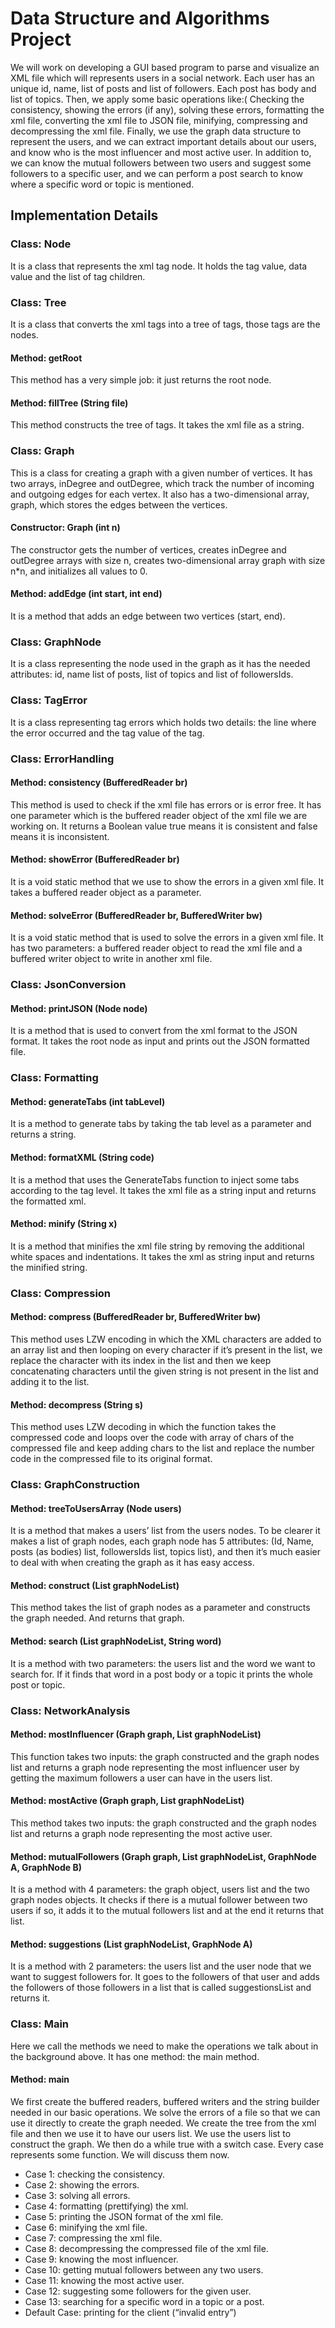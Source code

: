 # Data Structure and Algorithms Project

We will work on developing a GUI based program to parse and visualize an XML file which will represents users in a social network. Each user has an unique id, name, list of posts and list of followers. Each post has body and list of topics. Then, we apply some basic operations like:( Checking the consistency, showing the errors (if any), solving these errors, formatting the xml file, converting the xml file to JSON file, minifying, compressing and decompressing the xml file. Finally, we use the graph data structure to represent the users, and we can extract important details about our users, and know who is the most influencer and most active user. In addition to, we can know the mutual followers between two users and suggest some followers to a specific user, and we can perform a post search to know where a specific word or topic is mentioned.

## Implementation Details
### Class: Node
It is a class that represents the xml tag node. It holds the tag value, data value and the list of tag children.
###	Class: Tree
It is a class that converts the xml tags into a tree of tags, those tags are the nodes.
####	Method: getRoot
This method has a very simple job: it just returns the root node.
####	Method: fillTree (String file)
This method constructs the tree of tags. It takes the xml file as a string.
###	Class: Graph
This is a class for creating a graph with a given number of vertices. It has two arrays, inDegree and outDegree, which track the number of incoming and outgoing edges for each vertex. It also has a two-dimensional array, graph, which stores the edges between the vertices.
####	Constructor: Graph (int n)
The constructor gets the number of vertices, creates inDegree and outDegree arrays with size n, creates two-dimensional array graph with size n*n, and initializes all values to 0.
####	Method: addEdge (int start, int end)
It is a method that adds an edge between two vertices (start, end).
###	Class: GraphNode
It is a class representing the node used in the graph as it has the needed attributes: id, name list of posts, list of topics and list of followersIds.
###	Class: TagError
It is a class representing tag errors which holds two details: the line where the error occurred and the tag value of the tag.
###	Class: ErrorHandling
####	Method: consistency (BufferedReader br)
This method is used to check if the xml file has errors or is error free. It has one parameter which is the buffered reader object of the xml file we are working on. It returns a Boolean value true means it is consistent and false means it is inconsistent.
####	Method: showError (BufferedReader br)
It is a void static method that we use to show the errors in a given xml file. It takes a buffered reader object as a parameter.
####	Method: solveError (BufferedReader br, BufferedWriter bw)
It is a void static method that is used to solve the errors in a given xml file. It has two parameters: a buffered reader object to read the xml file and a buffered writer object to write in another xml file.
###	Class: JsonConversion
####	Method: printJSON (Node node)
It is a method that is used to convert from the xml format to the JSON format. It takes the root node as input and prints out the JSON formatted file.
###	Class: Formatting
####	Method: generateTabs (int tabLevel)
It is a method to generate tabs by taking the tab level as a parameter and returns a string.
####	Method: formatXML (String code)
It is a method that uses the GenerateTabs function to inject some tabs according to the tag level. It takes the xml file as a string input and returns the formatted xml.
####	Method: minify (String x)
It is a method that minifies the xml file string by removing the additional white spaces and indentations. It takes the xml as string input and returns the minified string.
###	Class: Compression
####	Method: compress (BufferedReader br, BufferedWriter bw)
This method uses LZW encoding in which the XML characters are added to an array list and then looping on every character if it’s present in the list, we replace the character with its index in the list and then we keep concatenating characters until the given string is not present in the list and adding it to the list.
####	Method: decompress (String s)
This method uses LZW decoding in which the function takes the compressed code and loops over the code with array of chars of the compressed file and keep adding chars to the list and replace the number code in the compressed file to its original format.
###	Class: GraphConstruction
####	Method: treeToUsersArray (Node users)
It is a method that makes a users’ list from the users nodes. To be clearer it makes a list of graph nodes, each graph node has 5 attributes: (Id, Name, posts (as bodies) list, followersIds list, topics list), and then it’s much easier to deal with when creating the graph as it has easy access.
####	Method: construct (List<GraphNode> graphNodeList)
This method takes the list of graph nodes as a parameter and constructs the graph needed. And returns that graph.
####	Method: search (List<GraphNode> graphNodeList, String word)
It is a method with two parameters: the users list and the word we want to search for. If it finds that word in a post body or a topic it prints the whole post or topic.
###	Class: NetworkAnalysis
####	Method: mostInfluencer (Graph graph, List<GraphNode> graphNodeList)
This function takes two inputs: the graph constructed and the graph nodes list and returns a graph node representing the most influencer user by getting the maximum followers a user can have in the users list.
####	Method: mostActive (Graph graph, List<GraphNode> graphNodeList)
This method takes two inputs: the graph constructed and the graph nodes list and returns a graph node representing the most active user.
####	Method: mutualFollowers (Graph graph, List<GraphNode> graphNodeList, GraphNode A, GraphNode B)
It is a method with 4 parameters: the graph object, users list and the two graph nodes objects. It checks if there is a mutual follower between two users if so, it adds it to the mutual followers list and at the end it returns that list.
####	Method: suggestions (List<GraphNode> graphNodeList, GraphNode A)
It is a method with 2 parameters: the users list and the user node that we want to suggest followers for. It goes to the followers of that user and adds the followers of those followers in a list that is called suggestionsList and returns it.
###	Class: Main
Here we call the methods we need to make the operations we talk about in the background above. It has one method: the main method.
####	Method: main
We first create the buffered readers, buffered writers and the string builder needed in our basic operations. We solve the errors of a file so that we can use it directly to create the graph needed. We create the tree from the xml file and then we use it to have our users list. We use the users list to construct the graph. We then do a while true with a switch case. Every case represents some function. We will discuss them now.
* Case 1: checking the consistency.
* Case 2: showing the errors.
* Case 3: solving all errors.
* Case 4: formatting (prettifying) the xml.
* Case 5: printing the JSON format of the xml file.
* Case 6: minifying the xml file.
* Case 7: compressing the xml file.
* Case 8: decompressing the compressed file of the xml file.
* Case 9: knowing the most influencer.
* Case 10: getting mutual followers between any two users.
* Case 11: knowing the most active user.
* Case 12: suggesting some followers for the given user.
* Case 13: searching for a specific word in a topic or a post.
* Default Case: printing for the client (“invalid entry”)